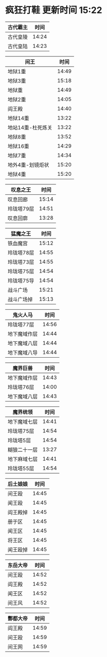 # 疯狂打鞋 更新时间 15:22

| 古代霸主   | 时间    |
|--------|-------|
| 古代皇陵 | 14:24 |
| 古代皇陆 | 14:23 |

| 间王   | 时间    |
|--------|-------|
| 地狱1重 | 14:49 |
| 地狱3重 | 15:18 |
| 地狱重 | 14:49 |
| 地狱2重 | 14:05 |
| 阎王殿 | 14:40 |
| 地狱14重 | 13:22 |
| 地站14重-杜死炼关 | 13:22 |
| 地狱8重 | 13:52 |
| 地狱16重 | 14:29 |
| 地狱7重 | 14:34 |
| 地外4重-划镜炬状 | 15:20 |
| 地狱4重 | 15:20 |

| 叹息之王   | 时间    |
|--------|-------|
| 叹息回廊 | 15:14 |
| 玲珑塔79层 | 14:51 |
| 叹息回廓 | 13:28 |

| 猛魔之王   | 时间    |
|--------|-------|
| 铁血魔宫 | 15:12 |
| 玲珑塔78层 | 14:55 |
| 玲珑塔73层 | 14:55 |
| 玲珑塔75层 | 14:54 |
| 玲珑塔75导 | 14:54 |
| 战斗广场 | 15:21 |
| 战斗广场掉 | 15:13 |

| 鬼火人马   | 时间    |
|--------|-------|
| 玲珑塔77层 | 14:56 |
| 地下魔域作层 | 14:44 |
| 地下魔域八层 | 14:44 |
| 地下魔域八导 | 14:44 |

| 魔界巨兽   | 时间    |
|--------|-------|
| 地下魔域作层 | 14:43 |
| 玲珑塔76层 | 14:00 |
| 地下魔域八层 | 14:43 |

| 魔界统领   | 时间    |
|--------|-------|
| 地下魔域七层 | 14:41 |
| 玲珑塔75层 | 14:54 |
| 玲珑塔5层 | 14:54 |
| 糊狼二十一层 | 13:27 |
| 地下麻域七层 | 14:41 |
| 玲珑塔55层 | 14:54 |

| 后土娘娘   | 时间    |
|--------|-------|
| 间王殴 | 14:45 |
| 闻王殴 | 14:45 |
| 阎王殿掉 | 14:45 |
| 册于区 | 14:45 |
| 闻王区 | 14:45 |
| 将王区 | 14:45 |
| 闻王殴掉 | 14:45 |

| 东岳大帝   | 时间    |
|--------|-------|
| 间王殴 | 14:52 |
| 阎王殿 | 14:52 |
| 闻王区 | 14:52 |
| 间王风 | 14:52 |

| 酆都大帝   | 时间    |
|--------|-------|
| 阎王殿 | 14:59 |
| 间王殴 | 14:59 |
| 间王网 | 14:59 |
